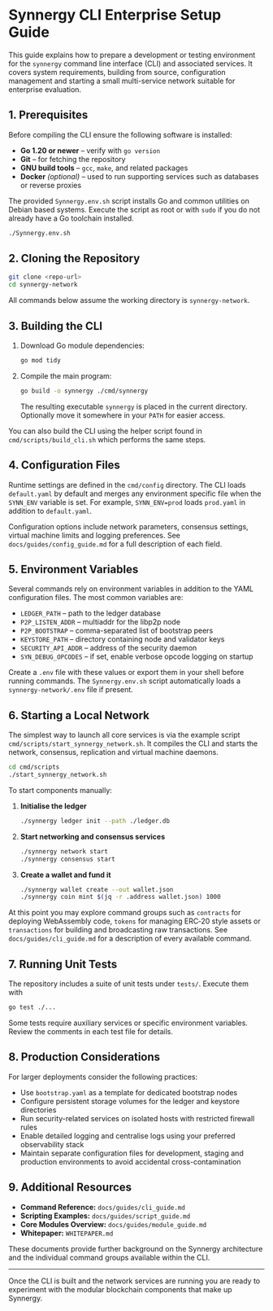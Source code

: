 # Synnergy CLI Enterprise Setup Guide

This guide explains how to prepare a development or testing environment for the
`synnergy` command line interface (CLI) and associated services.  It covers
system requirements, building from source, configuration management and
starting a small multi-service network suitable for enterprise evaluation.

## 1. Prerequisites

Before compiling the CLI ensure the following software is installed:

- **Go 1.20 or newer** – verify with `go version`
- **Git** – for fetching the repository
- **GNU build tools** – `gcc`, `make`, and related packages
- **Docker** *(optional)* – used to run supporting services such as
  databases or reverse proxies

The provided `Synnergy.env.sh` script installs Go and common utilities on
Debian based systems.  Execute the script as root or with `sudo` if you do not
already have a Go toolchain installed.

```bash
./Synnergy.env.sh
```

## 2. Cloning the Repository

```bash
git clone <repo-url>
cd synnergy-network
```

All commands below assume the working directory is `synnergy-network`.

## 3. Building the CLI

1. Download Go module dependencies:
   ```bash
   go mod tidy
   ```
2. Compile the main program:
   ```bash
   go build -o synnergy ./cmd/synnergy
   ```
   The resulting executable `synnergy` is placed in the current directory.
   Optionally move it somewhere in your `PATH` for easier access.

You can also build the CLI using the helper script found in
`cmd/scripts/build_cli.sh` which performs the same steps.

## 4. Configuration Files

Runtime settings are defined in the `cmd/config` directory.  The CLI loads
`default.yaml` by default and merges any environment specific file when the
`SYNN_ENV` variable is set.  For example, `SYNN_ENV=prod` loads `prod.yaml` in
addition to `default.yaml`.

Configuration options include network parameters, consensus settings, virtual
machine limits and logging preferences.  See `docs/guides/config_guide.md` for a
full description of each field.

## 5. Environment Variables

Several commands rely on environment variables in addition to the YAML
configuration files.  The most common variables are:

- `LEDGER_PATH` – path to the ledger database
- `P2P_LISTEN_ADDR` – multiaddr for the libp2p node
- `P2P_BOOTSTRAP` – comma-separated list of bootstrap peers
- `KEYSTORE_PATH` – directory containing node and validator keys
- `SECURITY_API_ADDR` – address of the security daemon
- `SYN_DEBUG_OPCODES` – if set, enable verbose opcode logging on startup

Create a `.env` file with these values or export them in your shell before
running commands.  The `Synnergy.env.sh` script automatically loads a
`synnergy-network/.env` file if present.

## 6. Starting a Local Network

The simplest way to launch all core services is via the example script
`cmd/scripts/start_synnergy_network.sh`.  It compiles the CLI and starts the
network, consensus, replication and virtual machine daemons.

```bash
cd cmd/scripts
./start_synnergy_network.sh
```

To start components manually:

1. **Initialise the ledger**
   ```bash
   ./synnergy ledger init --path ./ledger.db
   ```
2. **Start networking and consensus services**
   ```bash
   ./synnergy network start
   ./synnergy consensus start
   ```
3. **Create a wallet and fund it**
   ```bash
   ./synnergy wallet create --out wallet.json
   ./synnergy coin mint $(jq -r .address wallet.json) 1000
   ```

At this point you may explore command groups such as `contracts` for deploying
WebAssembly code, `tokens` for managing ERC‑20 style assets or `transactions`
for building and broadcasting raw transactions.  See `docs/guides/cli_guide.md` for
a description of every available command.

## 7. Running Unit Tests

The repository includes a suite of unit tests under `tests/`.  Execute them with

```bash
go test ./...
```

Some tests require auxiliary services or specific environment variables.  Review
the comments in each test file for details.

## 8. Production Considerations

For larger deployments consider the following practices:

- Use `bootstrap.yaml` as a template for dedicated bootstrap nodes
- Configure persistent storage volumes for the ledger and keystore directories
- Run security-related services on isolated hosts with restricted firewall rules
- Enable detailed logging and centralise logs using your preferred observability
  stack
- Maintain separate configuration files for development, staging and production
  environments to avoid accidental cross-contamination

## 9. Additional Resources

- **Command Reference:** `docs/guides/cli_guide.md`
- **Scripting Examples:** `docs/guides/script_guide.md`
- **Core Modules Overview:** `docs/guides/module_guide.md`
- **Whitepaper:** `WHITEPAPER.md`

These documents provide further background on the Synnergy architecture and the
individual command groups available within the CLI.

---

Once the CLI is built and the network services are running you are ready to
experiment with the modular blockchain components that make up Synnergy.
